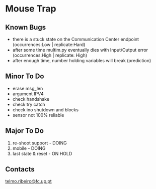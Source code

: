 # Mouse Trap

## Known Bugs
- there is a stuck state on the Communication Center endpoint (occurrences:Low | replicate:Hard)
- after some time multim.py eventually dies with Input/Output error (occurrences:High | replicate: High)
- after enough time, number holding variables will break (prediction)

## Minor To Do
- erase msg_len
- argument IPV4
- check handshake
- check try catch
- check ino shutdown and blocks
- sensor not 100% reliable

## Major To Do
1) re-shoot support - DOING
2) mobile           - DOING
3) last state \& reset - ON HOLD 

## Contacts
telmo.ribeiro@fc.up.pt